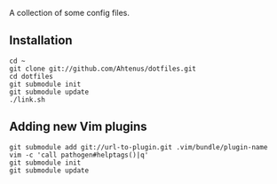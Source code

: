 A collection of some config files.

Installation
------------

	cd ~
	git clone git://github.com/Ahtenus/dotfiles.git
	cd dotfiles
	git submodule init
	git submodule update
	./link.sh


Adding new Vim plugins
----------------------
	git submodule add git://url-to-plugin.git .vim/bundle/plugin-name
	vim -c 'call pathogen#helptags()|q'
	git submodule init
	git submodule update
